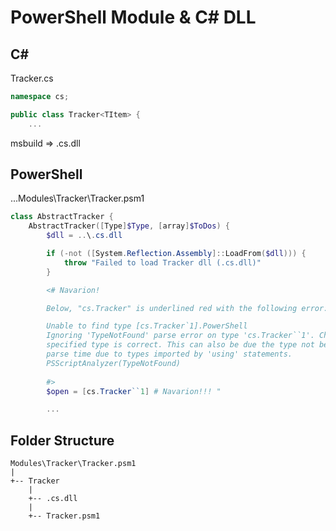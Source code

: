 # PowerShell Module & C# DLL

## C#
Tracker.cs

```cs
namespace cs;

public class Tracker<TItem> {
    ...
```

msbuild => .cs.dll


## PowerShell
...Modules\Tracker\Tracker.psm1

```powershell
class AbstractTracker {
    AbstractTracker([Type]$Type, [array]$ToDos) {
        $dll = ..\.cs.dll

        if (-not ([System.Reflection.Assembly]::LoadFrom($dll))) {
            throw "Failed to load Tracker dll (.cs.dll)"
        }

        <# Navarion!

        Below, "cs.Tracker" is underlined red with the following error:

        Unable to find type [cs.Tracker`1].PowerShell
        Ignoring 'TypeNotFound' parse error on type 'cs.Tracker``1'. Check if the  
        specified type is correct. This can also be due the type not being known at  
        parse time due to types imported by 'using' statements.  
        PSScriptAnalyzer(TypeNotFound)
        
        #>
        $open = [cs.Tracker``1] # Navarion!!! "

        ...
```

## Folder Structure

```
Modules\Tracker\Tracker.psm1
|
+-- Tracker
    |
    +-- .cs.dll
    |
    +-- Tracker.psm1
```